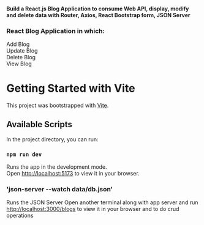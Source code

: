 #### Build a React.js Blog Application to consume Web API, display, modify and delete data with Router, Axios, React Bootstrap form, JSON Server

### React Blog Application in which:

Add Blog
<br>
Update Blog
<br>
Delete Blog
<br>
View Blog



# Getting Started with Vite

This project was bootstrapped with [Vite](https://vitejs.dev/).

## Available Scripts

In the project directory, you can run:

### `npm run dev`

Runs the app in the development mode.\
Open [http://localhost:5173](http://localhost:5173) to view it in your browser.

### 'json-server --watch data/db.json'

Runs the JSON Server
Open another terminal along with app server and run [http://localhost:3000/blogs](http://localhost:3000/blogs) to view it in your browser and to do crud operations
